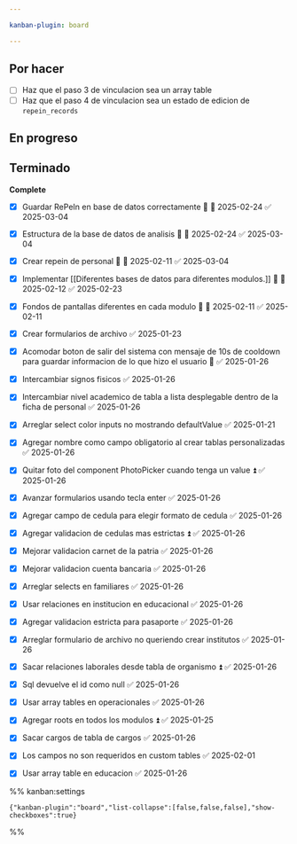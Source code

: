 ```yaml
---

kanban-plugin: board

---
```


## Por hacer
- [ ] Haz que el paso 3 de vinculacion sea un array table 
- [ ] Haz que el paso 4 de vinculacion sea un estado de edicion de `repein_records`

## En progreso


## Terminado

**Complete**
- [x] Guardar RePeIn en base de datos correctamente 🔺 📅 2025-02-24 ✅ 2025-03-04
- [x] Estructura de la base de datos de analisis 🔺 📅 2025-02-24 ✅ 2025-03-04
- [x] Crear repein de personal 🔺 📅 2025-02-11 ✅ 2025-03-04
- [x] Implementar [[Diferentes bases de datos para diferentes modulos.]] 🔺 📅 2025-02-12 ✅ 2025-02-23
- [x] Fondos de pantallas diferentes en cada modulo 🔺 📅 2025-02-11 ✅ 2025-02-11
- [x] Crear formularios de archivo ✅ 2025-01-23
- [x] Acomodar boton de salir del sistema con mensaje de 10s de cooldown para guardar informacion de lo que hizo el usuario 🔼 ✅ 2025-01-26
- [x] Intercambiar signos fisicos ✅ 2025-01-26
- [x] Intercambiar nivel academico de tabla a lista desplegable dentro de la ficha de personal ✅ 2025-01-26
- [x] Arreglar select color inputs no mostrando defaultValue ✅ 2025-01-21
- [x] Agregar nombre como campo obligatorio al crear tablas personalizadas ✅ 2025-01-26
- [x] Quitar foto del component PhotoPicker cuando tenga un value ⏫ ✅ 2025-01-26
- [x] Avanzar formularios usando tecla enter ✅ 2025-01-26
- [x] Agregar campo de cedula para elegir formato de cedula ✅ 2025-01-26
- [x] Agregar validacion de cedulas mas estrictas ⏫ ✅ 2025-01-26
- [x] Mejorar validacion carnet de la patria ✅ 2025-01-26
- [x] Mejorar validacion cuenta bancaria ✅ 2025-01-26
- [x] Arreglar selects en familiares ✅ 2025-01-26
- [x] Usar relaciones en institucion en educacional ✅ 2025-01-26
- [x] Agregar validacion estricta para pasaporte ✅ 2025-01-26
- [x] Arreglar formulario de archivo no queriendo crear institutos ✅ 2025-01-26
- [x] Sacar relaciones laborales desde tabla de organismo ⏫ ✅ 2025-01-26
- [x] Sql devuelve el id como null ✅ 2025-01-26
- [x] Usar array tables en operacionales ✅ 2025-01-26
- [x] Agregar roots en todos los modulos ⏫ ✅ 2025-01-25
- [x] Sacar cargos de tabla de cargos ✅ 2025-01-26
- [x] Los campos no son requeridos en custom tables ✅ 2025-02-01
- [x] Usar array table en educacion ✅ 2025-01-26




%% kanban:settings
```
{"kanban-plugin":"board","list-collapse":[false,false,false],"show-checkboxes":true}
```
%%